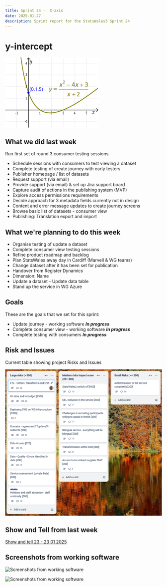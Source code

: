 ```yaml
---
title: Sprint 24 -  X-axis  
date: 2025-01-27
description: Sprint report for the StatsWales3 Sprint 24 
---
```


y-intercept
=============

![y-intercept](yIntercept.png)

What we did last week
------------------------

Run first set of round 3 consumer testing sessions
- Schedule sessions with consumers to test viewing a dataset
- Complete testing of create journey with early testers
- Publisher homepage / list of datasets
- Request support (via email)
- Provide support (via email) & set up Jira support board
- Capture audit of actions in the publishing system (MVP)
- Explore access permissions requirements
- Decide approach for 3 metadata fields currently not in design
- Content and error message updates to create journey screens
- Browse basic list of datasets - consumer view
- Publishing: Translation export and import

What we're planning to do this week
-----------------------------------

- Organise testing of update a dataset
- Complete consumer view testing sessions
- Refine product roadmap and backlog
- Plan StatsWales away day in Cardiff (Marvell & WG teams)
- Change dataset after it has been set for publication
- Handover from Register Dynamics
- Dimension: Name
- Update a dataset - Update data table
- Stand up the service in WG Azure

Goals
-----------------------------------

These are the goals that we set for this sprint:

- Update journey - working software <span class="badge bg-info">_**In progress**_</span> 
- Complete consumer view - working software <span class="badge bg-info">_**In progress**_</span>
- Complete testing with consumers <span class="badge bg-info">_**In progress**_</span>

Risk and Issues
-------------------------------

Current table showing project Risks and Issues

![Risks and Issues](riskboard20250127.png)

Show and Tell from last week
----------------------------

[Show and tell 23 - 23 01 2025](https://drive.google.com/file/d/1_7Aj-kbXtspL1HxMWFiWhueWHZCRfE-X/view?usp=sharing)

Screenshots from working software
---------------------------------

![Screenshots from working software](proto1_20250127.png)

![Screenshots from working software](proto2_20250127.png)

